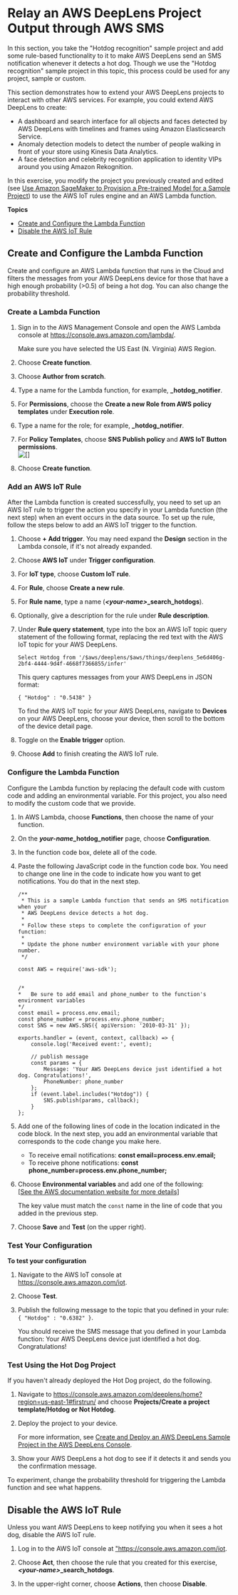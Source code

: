 # Relay an AWS DeepLens Project Output through AWS SMS<a name="deeplens-extend"></a>

In this section, you take the "Hotdog recognition" sample project and add some rule\-based functionality to it to make AWS DeepLens send an SMS notification whenever it detects a hot dog\. Though we use the "Hotdog recognition" sample project in this topic, this process could be used for any project, sample or custom\.

This section demonstrates how to extend your AWS DeepLens projects to interact with other AWS services\. For example, you could extend AWS DeepLens to create:
+ A dashboard and search interface for all objects and faces detected by AWS DeepLens with timelines and frames using Amazon Elasticsearch Service\.
+ Anomaly detection models to detect the number of people walking in front of your store using Kinesis Data Analytics\.
+ A face detection and celebrity recognition application to identity VIPs around you using Amazon Rekognition\. 

In this exercise, you modify the project you previously created and edited \(see [Use Amazon SageMaker to Provision a Pre\-trained Model for a Sample Project](deeplens-train-model.md)\) to use the AWS IoT rules engine and an AWS Lambda function\.

**Topics**
+ [Create and Configure the Lambda Function](#deeplens-create-configure-lambda-function)
+ [Disable the AWS IoT Rule](#deeplens-extend-disable-iot-rule)

## Create and Configure the Lambda Function<a name="deeplens-create-configure-lambda-function"></a>

Create and configure an AWS Lambda function that runs in the Cloud and filters the messages from your AWS DeepLens device for those that have a high enough probability \(>0\.5\) of being a hot dog\. You can also change the probability threshold\.

### Create a Lambda Function<a name="deeplens-create-lambda-function"></a>

1. Sign in to the AWS Management Console and open the AWS Lambda console at [https://console\.aws\.amazon\.com/lambda/](https://console.aws.amazon.com/lambda/)\.

   Make sure you have selected the US East \(N\. Virginia\) AWS Region\.

1. Choose **Create function**\.

1. Choose **Author from scratch**\.

1. Type a name for the Lambda function, for example, ***<your name>*\_hotdog\_notifier**\.

1. For **Permissions**, choose the **Create a new Role from AWS policy templates** under **Execution role**\.

1. Type a name for the role; for example, ***<your name>*\_hotdog\_notifier**\.

1. For **Policy Templates**, choose **SNS Publish policy** and **AWS IoT Button permissions**\.  
![\[\]](http://docs.aws.amazon.com/deeplens/latest/dg/images/deeplens-create-lambda-function-for-extension.png)

1. Choose **Create function**\.

### Add an AWS IoT Rule<a name="deeplens-iot-rule"></a>

After the Lambda function is created successfully, you need to set up an AWS IoT rule to trigger the action you specify in your Lambda function \(the next step\) when an event occurs in the data source\. To set up the rule, follow the steps below to add an AWS IoT trigger to the function\.

1. Choose **\+ Add trigger**\. You may need expand the **Design** section in the Lambda console, if it's not already expanded\.

1. Choose **AWS IoT** under **Trigger configuration**\.

1. For **IoT type**, choose **Custom IoT rule**\.

1. For **Rule**, choose **Create a new rule**\.

1. For **Rule name**, type a name \(***<your\-name>*\_search\_hotdogs**\)\.

1. Optionally, give a description for the rule under **Rule description**\.

1. Under **Rule query statement**, type into the box an AWS IoT topic query statement of the following format, replacing the red text with the AWS IoT topic for your AWS DeepLens\. 

   ```
   Select Hotdog from '/$aws/deeplens/$aws/things/deeplens_5e6d406g-2bf4-4444-9d4f-4668f7366855/infer'
   ```

   This query captures messages from your AWS DeepLens in JSON format:

   ```
   { "Hotdog" : "0.5438" }
   ```

    To find the AWS IoT topic for your AWS DeepLens, navigate to **Devices** on your AWS DeepLens, choose your device, then scroll to the bottom of the device detail page\.

1. Toggle on the **Enable trigger** option\.

1. Choose **Add** to finish creating the AWS IoT rule\.

### Configure the Lambda Function<a name="deeplens-configure-lambda-function"></a>

Configure the Lambda function by replacing the default code with custom code and adding an environmental variable\. For this project, you also need to modify the custom code that we provide\.

1. In AWS Lambda, choose **Functions**, then choose the name of your function\.

1. On the ***your\-name*\_hotdog\_notifier** page, choose **Configuration**\.

1. In the function code box, delete all of the code\.

1. Paste the following JavaScript code in the function code box\. You need to change one line in the code to indicate how you want to get notifications\. You do that in the next step\.

   ```
   /**
    * This is a sample Lambda function that sends an SMS notification when your
    * AWS DeepLens device detects a hot dog.
    * 
    * Follow these steps to complete the configuration of your function:
    *
    * Update the phone number environment variable with your phone number.
    */
   
   const AWS = require('aws-sdk');
   
   
   /*
   *   Be sure to add email and phone_number to the function's environment variables
   */
   const email = process.env.email;
   const phone_number = process.env.phone_number;
   const SNS = new AWS.SNS({ apiVersion: '2010-03-31' });
   
   exports.handler = (event, context, callback) => {
       console.log('Received event:', event);
   
       // publish message
       const params = {
           Message: 'Your AWS DeepLens device just identified a hot dog. Congratulations!',
           PhoneNumber: phone_number
       };
       if (event.label.includes("Hotdog")) {
           SNS.publish(params, callback);
       }
   };
   ```

1. Add one of the following lines of code in the location indicated in the code block\. In the next step, you add an environmental variable that corresponds to the code change you make here\.
   + To receive email notifications: **const email=process\.env\.email;**
   + To receive phone notifications: **const phone\_number=process\.env\.phone\_number;**

1. Choose **Environmental variables** and add one of the following:    
[\[See the AWS documentation website for more details\]](http://docs.aws.amazon.com/deeplens/latest/dg/deeplens-extend.html)

   The key value must match the `const` name in the line of code that you added in the previous step\.

1. Choose **Save** and **Test** \(on the upper right\)\.

### Test Your Configuration<a name="deeplens-lambda-test"></a>

**To test your configuration**

1. Navigate to the AWS IoT console at [https://console\.aws\.amazon\.com/iot](https://console.aws.amazon.com/iot)\.

1. Choose **Test**\.

1. Publish the following message to the topic that you defined in your rule: `{ "Hotdog" : "0.6382" }`\.

   You should receive the SMS message that you defined in your Lambda function: Your AWS DeepLens device just identified a hot dog\. Congratulations\!

### Test Using the Hot Dog Project<a name="deeplens-project-test"></a>

If you haven't already deployed the Hot Dog project, do the following\.

1. Navigate to [https://console\.aws\.amazon\.com/deeplens/home?region=us\-east\-1\#firstrun/](https://console.aws.amazon.com/deeplens/home?region=us-east-1#firstrun) and choose **Projects/Create a project template/Hotdog or Not Hotdog**\.

1. Deploy the project to your device\.

   For more information, see [Create and Deploy an AWS DeepLens Sample Project in the AWS DeepLens Console](deeplens-create-deploy-sample-project.md)\.

1. Show your AWS DeepLens a hot dog to see if it detects it and sends you the confirmation message\.

To experiment, change the probability threshold for triggering the Lambda function and see what happens\.

## Disable the AWS IoT Rule<a name="deeplens-extend-disable-iot-rule"></a>

Unless you want AWS DeepLens to keep notifying you when it sees a hot dog, disable the AWS IoT rule\.

1. Log in to the AWS IoT console at ["https://console\.aws\.amazon\.com/iot](https://console.aws.amazon.com/iot)\.

1. Choose **Act**, then choose the rule that you created for this exercise, ***<your\-name>*\_search\_hotdogs**\.

1. In the upper\-right corner, choose **Actions**, then choose **Disable**\.